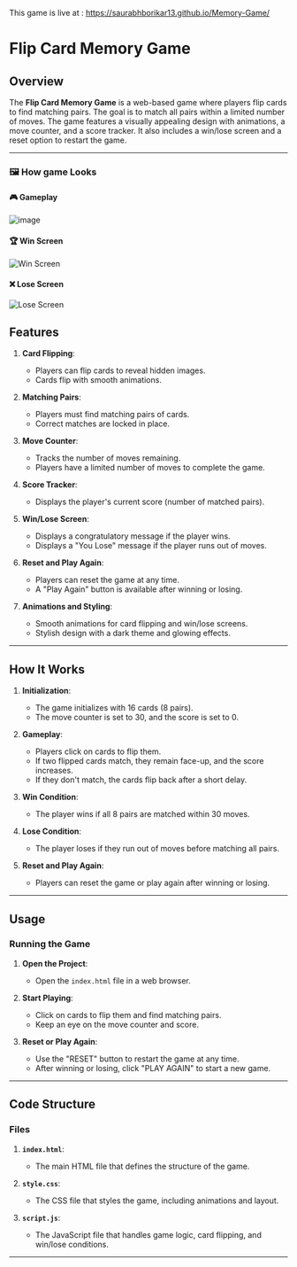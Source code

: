 
This game is live at : https://saurabhborikar13.github.io/Memory-Game/
# Flip Card Memory Game

## Overview


The **Flip Card Memory Game** is a web-based game where players flip cards to find matching pairs. The goal is to match all pairs within a limited number of moves. The game features a visually appealing design with animations, a move counter, and a score tracker. It also includes a win/lose screen and a reset option to restart the game.

---

### 🖼️ How game Looks

#### 🎮 Gameplay
![image](https://github.com/user-attachments/assets/f96c4cf6-5daf-4627-b92e-202b5109b860)

#### 🏆 Win Screen
![Win Screen](images/win.png)

#### ❌ Lose Screen
![Lose Screen](images/lose.png)


## Features

1. **Card Flipping**:
   - Players can flip cards to reveal hidden images.
   - Cards flip with smooth animations.

2. **Matching Pairs**:
   - Players must find matching pairs of cards.
   - Correct matches are locked in place.

3. **Move Counter**:
   - Tracks the number of moves remaining.
   - Players have a limited number of moves to complete the game.

4. **Score Tracker**:
   - Displays the player's current score (number of matched pairs).

5. **Win/Lose Screen**:
   - Displays a congratulatory message if the player wins.
   - Displays a "You Lose" message if the player runs out of moves.

6. **Reset and Play Again**:
   - Players can reset the game at any time.
   - A "Play Again" button is available after winning or losing.

7. **Animations and Styling**:
   - Smooth animations for card flipping and win/lose screens.
   - Stylish design with a dark theme and glowing effects.

---

## How It Works

1. **Initialization**:
   - The game initializes with 16 cards (8 pairs).
   - The move counter is set to 30, and the score is set to 0.

2. **Gameplay**:
   - Players click on cards to flip them.
   - If two flipped cards match, they remain face-up, and the score increases.
   - If they don't match, the cards flip back after a short delay.

3. **Win Condition**:
   - The player wins if all 8 pairs are matched within 30 moves.

4. **Lose Condition**:
   - The player loses if they run out of moves before matching all pairs.

5. **Reset and Play Again**:
   - Players can reset the game or play again after winning or losing.

---

## Usage

### Running the Game

1. **Open the Project**:
   - Open the `index.html` file in a web browser.

2. **Start Playing**:
   - Click on cards to flip them and find matching pairs.
   - Keep an eye on the move counter and score.

3. **Reset or Play Again**:
   - Use the "RESET" button to restart the game at any time.
   - After winning or losing, click "PLAY AGAIN" to start a new game.

---

## Code Structure

### Files

1. **`index.html`**:
   - The main HTML file that defines the structure of the game.

2. **`style.css`**:
   - The CSS file that styles the game, including animations and layout.

3. **`script.js`**:
   - The JavaScript file that handles game logic, card flipping, and win/lose conditions.

---
